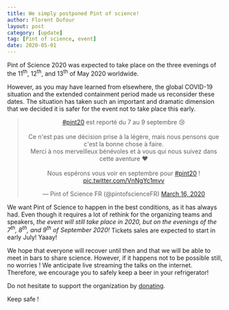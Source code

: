 ```yaml
---
title: We simply postponed Pint of science!
author: Florent Dufour
layout: post
category: [update]
tag: [Pint of science, event]
date: 2020-05-01
---
```


Pint of Science 2020 was expected to take place on the three evenings of the 11<sup>th</sup>, 12<sup>th</sup>, and 13<sup>th</sup> of May 2020 worldwide. 

However, as you may have learned from elsewhere, the global  COVID-19 situation and the extended containment period made us reconsider these dates. <!--more--> The situation has taken such an important and dramatic dimension that we decided it is safer for the event not to take place this early.

<center>
<blockquote class="twitter-tweet" data-dnt="true" data-theme="light"><p lang="fr" dir="ltr"><a href="https://twitter.com/hashtag/pint20?src=hash&amp;ref_src=twsrc%5Etfw">#pint20</a> est reporté du 7 au 9 septembre 😢<br><br>Ce n&#39;est pas une décision prise à la légère, mais nous pensons que c&#39;est la bonne chose à faire.<br>Merci à nos merveilleux bénévoles et à vous qui nous suivez dans cette aventure ❤️<br><br>Nous espérons vous voir en septembre pour <a href="https://twitter.com/hashtag/pint20?src=hash&amp;ref_src=twsrc%5Etfw">#pint20</a> ! <a href="https://t.co/VnNgYc1mvv">pic.twitter.com/VnNgYc1mvv</a></p>&mdash; Pint of Science FR (@pintofscienceFR) <a href="https://twitter.com/pintofscienceFR/status/1239506926267961344?ref_src=twsrc%5Etfw">March 16, 2020</a></blockquote> <script async src="https://platform.twitter.com/widgets.js" charset="utf-8"></script>
</center>

We want Pint of Science to happen in the best conditions, as it has always had. Even though it requires a lot of rethink for the organizing teams and speakers, <em>the event will still take place in 2020, but on the evenings of the 7<sup>th</sup>, 8<sup>th</sup>, and 9<sup>th</sup> of September 2020!</em> Tickets sales are expected to start in early July! Yaaay!

We hope that everyone will recover until then and that we will be able to meet in bars to share science. However, if it happens not to be possible still, no worries ! We anticipate live streaming the talks on the internet. Therefore, we encourage you to safely keep a beer in your refrigerator!

Do not hesitate to support the organization by [donating](https://pintofscience.com/donate/).

Keep safe !
